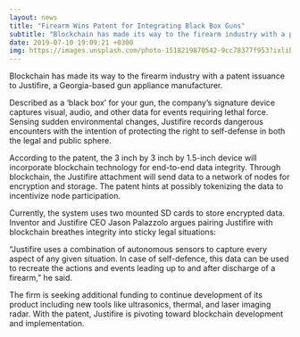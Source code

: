 ```yaml
---
layout: news
title: "Firearm Wins Patent for Integrating Black Box Guns"
subtitle: "Blockchain has made its way to the firearm industry with a patent issuance to Justifire, a Georgia-based gun appliance manufacturer"
date: 2019-07-10 19:09:21 +0300
img: https://images.unsplash.com/photo-1518219870542-9cc78377f953?ixlib=rb-1.2.1&ixid=eyJhcHBfaWQiOjEyMDd9&auto=format&fit=crop&w=1350&q=80
---
```


Blockchain has made its way to the firearm industry with a patent issuance to Justifire, a Georgia-based gun appliance manufacturer.

Described as a ‘black box’ for your gun, the company’s signature device captures visual, audio, and other data for events requiring lethal force. Sensing sudden environmental changes, Justifire records dangerous encounters with the intention of protecting the right to self-defense in both the legal and public sphere.

According to the patent, the 3 inch by 3 inch by 1.5-inch device will incorporate blockchain technology for end-to-end data integrity. Through blockchain, the Justifire attachment will send data to a network of nodes for encryption and storage. The patent hints at possibly tokenizing the data to incentivize node participation.

Currently, the system uses two mounted SD cards to store encrypted data. Inventor and Justifire CEO Jason Palazzolo argues pairing Justifire with blockchain breathes integrity into sticky legal situations:

“Justifire uses a combination of autonomous sensors to capture every aspect of any given situation. In case of self-defence, this data can be used to recreate the actions and events leading up to and after discharge of a firearm,” he said.

The firm is seeking additional funding to continue development of its product including new tools like ultrasonics, thermal, and laser imaging radar. With the patent, Justifire is pivoting toward blockchain development and implementation.